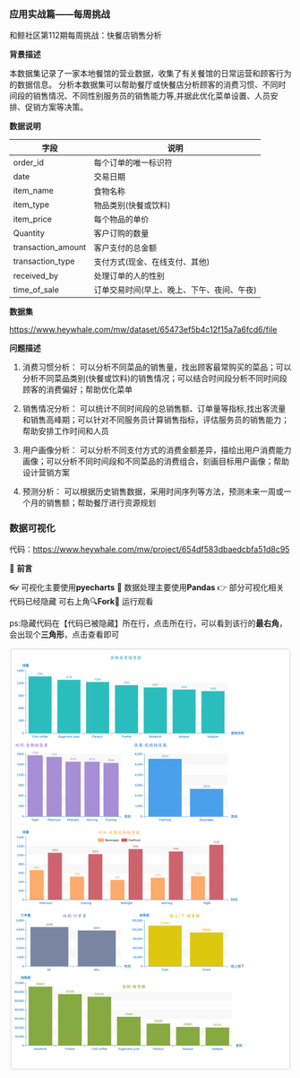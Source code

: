 ### 应用实战篇——每周挑战

和鲸社区第112期每周挑战：快餐店销售分析

**背景描述**

本数据集记录了一家本地餐馆的营业数据，收集了有关餐馆的日常运营和顾客行为的数据信息。
分析本数据集可以帮助餐厅或快餐店分析顾客的消费习惯、不同时间段的销售情况、不同性别服务员的销售能力等,并据此优化菜单设置、人员安排、促销方案等决策。

**数据说明**

| 字段               | 说明                                       |
| ------------------ | ------------------------------------------ |
| order_id           | 每个订单的唯一标识符                       |
| date               | 交易日期                                   |
| item_name          | 食物名称                                   |
| item_type          | 物品类别(快餐或饮料)                       |
| item_price         | 每个物品的单价                             |
| Quantity           | 客户订购的数量                             |
| transaction_amount | 客户支付的总金额                           |
| transaction_type   | 支付方式(现金、在线支付、其他)             |
| received_by        | 处理订单的人的性别                         |
| time_of_sale       | 订单交易时间(早上、晚上、下午、夜间、午夜) |

**数据集**

https://www.heywhale.com/mw/dataset/65473ef5b4c12f15a7a6fcd6/file

**问题描述**

1. 消费习惯分析：
   可以分析不同菜品的销售量，找出顾客最常购买的菜品；可以分析不同菜品类别(快餐或饮料)的销售情况；可以结合时间段分析不同时间段顾客的消费偏好；帮助优化菜单

2. 销售情况分析：
   可以统计不同时间段的总销售额、订单量等指标,找出客流量和销售高峰期；可以针对不同服务员计算销售指标，评估服务员的销售能力；帮助安排工作时间和人员

3. 用户画像分析：
   可以分析不同支付方式的消费金额差异，描绘出用户消费能力画像；可以分析不同时间段和不同菜品的消费组合，刻画目标用户画像；帮助设计营销方案

4. 预测分析：
   可以根据历史销售数据，采用时间序列等方法，预测未来一周或一个月的销售额；帮助餐厅进行资源规划

### 数据可视化

代码：https://www.heywhale.com/mw/project/654df583dbaedcbfa51d8c95

📣 **前言**

👓 可视化主要使用**pyecharts**
🔎 数据处理主要使用**Pandas**
👉 部分可视化相关代码已经隐藏 可右上角🔍**Fork**🔎 运行观看

ps:隐藏代码在【代码已被隐藏】所在行，点击所在行，可以看到该行的**最右角**，会出现个**三角形**，点击查看即可

<img alt="112期" src="./image/week_challenge/iShot_2023-11-11_15.19.38.png">
